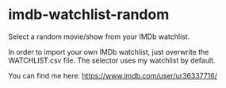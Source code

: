# imdb-watchlist-random
Select a random movie/show from your IMDb watchlist.

In order to import your own IMDb watchlist, just overwrite the WATCHLIST.csv file.
The selector uses my watchlist by default.

You can find me here:
https://www.imdb.com/user/ur36337716/
